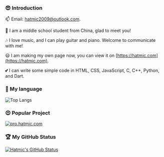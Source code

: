 ### 😎 Introduction

📫 Email: hatmic2009@outlook.com.

👀 I am a middle school student from China, glad to meet you!

🎶 I love music, and I can play guitar and piano. Welcome to communicate with me!

😃 I am making my own page now, you can view it on [https://hatmic.com](https://hatmic.com).

💕 I can write some simple code in HTML, CSS, JavaScript, C, C++, Python, and Dart.

### 💬 My language

![Top Langs](https://github-readme-stats.vercel.app/api/top-langs/?username=hatmic)

### 😍 Popular Project

[![pro.hatmic.com](https://github-readme-stats.vercel.app/api/pin/?username=hatmic&repo=pro.hatmic.com&theme=shadow_blue)](https://github.com/Hatmic/Project-pro.hatmic.com)

### 🏆 My GitHub Status

[![Hatmic's GitHub Status](https://github-readme-stats.vercel.app/api?username=hatmic&show_icons=true&theme=vue)](https://github.com/hatmic)
